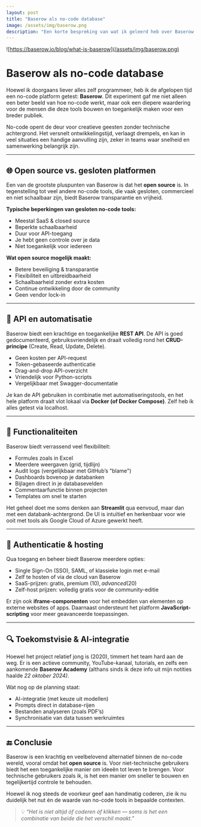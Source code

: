 ```yaml
---
layout: post
title: "Baserow als no-code database"
image: /assets/img/baserow.png
description: "Een korte bespreking van wat ik geleerd heb over Baserow en wat ik ervan vind."
---
```


![https://baserow.io/blog/what-is-baserow](/assets/img/baserow.png)

# Baserow als no-code database

Hoewel ik doorgaans liever alles zelf programmeer, heb ik de afgelopen tijd een no-code platform getest: **Baserow**. Dit experiment gaf me niet alleen een beter beeld van hoe no-code werkt, maar ook een diepere waardering voor de mensen die deze tools bouwen en toegankelijk maken voor een breder publiek.

No-code opent de deur voor creatieve geesten zonder technische achtergrond. Het versnelt ontwikkelingstijd, verlaagt drempels, en kan in veel situaties een handige aanvulling zijn, zeker in teams waar snelheid en samenwerking belangrijk zijn.

---

## 🌐 Open source vs. gesloten platformen

Een van de grootste pluspunten van Baserow is dat het **open source** is. In tegenstelling tot veel andere no-code tools, die vaak gesloten, commercieel en niet schaalbaar zijn, biedt Baserow transparantie en vrijheid.

**Typische beperkingen van gesloten no-code tools:**
- Meestal SaaS & closed source
- Beperkte schaalbaarheid
- Duur voor API-toegang
- Je hebt geen controle over je data
- Niet toegankelijk voor iedereen

**Wat open source mogelijk maakt:**
- Betere beveiliging & transparantie
- Flexibiliteit en uitbreidbaarheid
- Schaalbaarheid zonder extra kosten
- Continue ontwikkeling door de community
- Geen vendor lock-in

---

## 🔌 API en automatisatie

Baserow biedt een krachtige en toegankelijke **REST API**. De API is goed gedocumenteerd, gebruiksvriendelijk en draait volledig rond het **CRUD-principe** (Create, Read, Update, Delete). 

- Geen kosten per API-request
- Token-gebaseerde authenticatie
- Drag-and-drop API-overzicht
- Vriendelijk voor Python-scripts
- Vergelijkbaar met Swagger-documentatie

Je kan de API gebruiken in combinatie met automatiseringstools, en het hele platform draait vlot lokaal via **Docker (of Docker Compose)**. Zelf heb ik alles getest via localhost.

---

## 🧩 Functionaliteiten

Baserow biedt verrassend veel flexibiliteit:

- Formules zoals in Excel
- Meerdere weergaven (grid, tijdlijn)
- Audit logs (vergelijkbaar met GitHub’s "blame")
- Dashboards bovenop je databanken
- Bijlagen direct in je databasevelden
- Commentaarfunctie binnen projecten
- Templates om snel te starten

Het geheel doet me soms denken aan **Streamlit** qua eenvoud, maar dan met een databank-achtergrond. De UI is intuïtief en herkenbaar voor wie ooit met tools als Google Cloud of Azure gewerkt heeft.

---

## 🔐 Authenticatie & hosting

Qua toegang en beheer biedt Baserow meerdere opties:

- Single Sign-On (SSO), SAML, of klassieke login met e-mail
- Zelf te hosten of via de cloud van Baserow
- SaaS-prijzen: gratis, premium ($10), advanced ($20)
- Zelf-host prijzen: volledig gratis voor de community-editie

Er zijn ook **iframe-componenten** voor het embedden van elementen op externe websites of apps. Daarnaast ondersteunt het platform **JavaScript-scripting** voor meer geavanceerde toepassingen.

---

## 🔍 Toekomstvisie & AI-integratie

Hoewel het project relatief jong is (2020), timmert het team hard aan de weg. Er is een actieve community, YouTube-kanaal, tutorials, en zelfs een aankomende **Baserow Academy** (althans sinds ik deze info uit mijn notities haalde *22 oktober 2024)*.

Wat nog op de planning staat:
- AI-integratie (met keuze uit modellen)
- Prompts direct in database-rijen
- Bestanden analyseren (zoals PDF’s)
- Synchronisatie van data tussen werkruimtes

---

## 🔚 Conclusie

Baserow is een krachtig en veelbelovend alternatief binnen de no-code wereld, vooral omdat het **open source** is. Voor niet-technische gebruikers biedt het een toegankelijke manier om ideeën tot leven te brengen. Voor technische gebruikers zoals ik, is het een manier om sneller te bouwen en tegelijkertijd controle te behouden.

Hoewel ik nog steeds de voorkeur geef aan handmatig coderen, zie ik nu duidelijk het nut én de waarde van no-code tools in bepaalde contexten.

> 💡 *“Het is niet altijd óf coderen óf klikken — soms is het een combinatie van beide die het verschil maakt.”*
